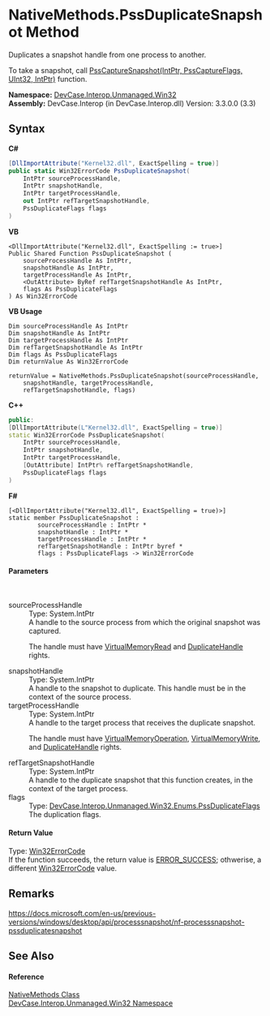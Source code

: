 # NativeMethods.PssDuplicateSnapshot Method 
 

Duplicates a snapshot handle from one process to another. 

 To take a snapshot, call <a href="M_DevCase_Interop_Unmanaged_Win32_NativeMethods_PssCaptureSnapshot">PssCaptureSnapshot(IntPtr, PssCaptureFlags, UInt32, IntPtr)</a> function.

**Namespace:**&nbsp;<a href="N_DevCase_Interop_Unmanaged_Win32">DevCase.Interop.Unmanaged.Win32</a><br />**Assembly:**&nbsp;DevCase.Interop (in DevCase.Interop.dll) Version: 3.3.0.0 (3.3)

## Syntax

**C#**<br />
``` C#
[DllImportAttribute("Kernel32.dll", ExactSpelling = true)]
public static Win32ErrorCode PssDuplicateSnapshot(
	IntPtr sourceProcessHandle,
	IntPtr snapshotHandle,
	IntPtr targetProcessHandle,
	out IntPtr refTargetSnapshotHandle,
	PssDuplicateFlags flags
)
```

**VB**<br />
``` VB
<DllImportAttribute("Kernel32.dll", ExactSpelling := true>]
Public Shared Function PssDuplicateSnapshot ( 
	sourceProcessHandle As IntPtr,
	snapshotHandle As IntPtr,
	targetProcessHandle As IntPtr,
	<OutAttribute> ByRef refTargetSnapshotHandle As IntPtr,
	flags As PssDuplicateFlags
) As Win32ErrorCode
```

**VB Usage**<br />
``` VB Usage
Dim sourceProcessHandle As IntPtr
Dim snapshotHandle As IntPtr
Dim targetProcessHandle As IntPtr
Dim refTargetSnapshotHandle As IntPtr
Dim flags As PssDuplicateFlags
Dim returnValue As Win32ErrorCode

returnValue = NativeMethods.PssDuplicateSnapshot(sourceProcessHandle, 
	snapshotHandle, targetProcessHandle, 
	refTargetSnapshotHandle, flags)
```

**C++**<br />
``` C++
public:
[DllImportAttribute(L"Kernel32.dll", ExactSpelling = true)]
static Win32ErrorCode PssDuplicateSnapshot(
	IntPtr sourceProcessHandle, 
	IntPtr snapshotHandle, 
	IntPtr targetProcessHandle, 
	[OutAttribute] IntPtr% refTargetSnapshotHandle, 
	PssDuplicateFlags flags
)
```

**F#**<br />
``` F#
[<DllImportAttribute("Kernel32.dll", ExactSpelling = true)>]
static member PssDuplicateSnapshot : 
        sourceProcessHandle : IntPtr * 
        snapshotHandle : IntPtr * 
        targetProcessHandle : IntPtr * 
        refTargetSnapshotHandle : IntPtr byref * 
        flags : PssDuplicateFlags -> Win32ErrorCode 

```


#### Parameters
&nbsp;<dl><dt>sourceProcessHandle</dt><dd>Type: System.IntPtr<br />A handle to the source process from which the original snapshot was captured. 

 The handle must have <a href="T_DevCase_Interop_Unmanaged_Win32_Enums_ProcessAccessRights">VirtualMemoryRead</a> and <a href="T_DevCase_Interop_Unmanaged_Win32_Enums_ProcessAccessRights">DuplicateHandle</a> rights.</dd><dt>snapshotHandle</dt><dd>Type: System.IntPtr<br />A handle to the snapshot to duplicate. This handle must be in the context of the source process.</dd><dt>targetProcessHandle</dt><dd>Type: System.IntPtr<br />A handle to the target process that receives the duplicate snapshot. 

 The handle must have <a href="T_DevCase_Interop_Unmanaged_Win32_Enums_ProcessAccessRights">VirtualMemoryOperation</a>, <a href="T_DevCase_Interop_Unmanaged_Win32_Enums_ProcessAccessRights">VirtualMemoryWrite</a>, and <a href="T_DevCase_Interop_Unmanaged_Win32_Enums_ProcessAccessRights">DuplicateHandle</a> rights.</dd><dt>refTargetSnapshotHandle</dt><dd>Type: System.IntPtr<br />A handle to the duplicate snapshot that this function creates, in the context of the target process.</dd><dt>flags</dt><dd>Type: <a href="T_DevCase_Interop_Unmanaged_Win32_Enums_PssDuplicateFlags">DevCase.Interop.Unmanaged.Win32.Enums.PssDuplicateFlags</a><br />The duplication flags.</dd></dl>

#### Return Value
Type: <a href="T_DevCase_Interop_Unmanaged_Win32_Enums_Win32ErrorCode">Win32ErrorCode</a><br />If the function succeeds, the return value is <a href="T_DevCase_Interop_Unmanaged_Win32_Enums_Win32ErrorCode">ERROR_SUCCESS</a>; othwerise, a different <a href="T_DevCase_Interop_Unmanaged_Win32_Enums_Win32ErrorCode">Win32ErrorCode</a> value.

## Remarks
<a href="https://docs.microsoft.com/en-us/previous-versions/windows/desktop/api/processsnapshot/nf-processsnapshot-pssduplicatesnapshot" target="_blank">https://docs.microsoft.com/en-us/previous-versions/windows/desktop/api/processsnapshot/nf-processsnapshot-pssduplicatesnapshot</a>

## See Also


#### Reference
<a href="T_DevCase_Interop_Unmanaged_Win32_NativeMethods">NativeMethods Class</a><br /><a href="N_DevCase_Interop_Unmanaged_Win32">DevCase.Interop.Unmanaged.Win32 Namespace</a><br />